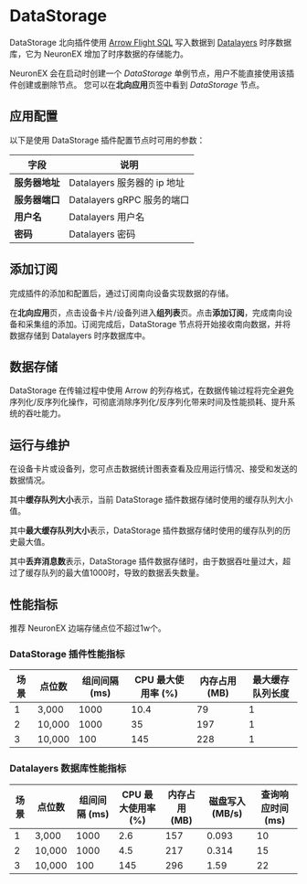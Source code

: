 # DataStorage

DataStorage 北向插件使用 [Arrow Flight SQL](https://arrow.apache.org/docs/format/FlightSql.html#arrow-flight-sql) 写入数据到 [Datalayers](https://docs.datalayers.cn/datalayers/latest/) 时序数据库，它为 NeuronEX 增加了时序数据的存储能力。

NeuronEX 会在启动时创建一个 *DataStorage* 单例节点，用户不能直接使用该插件创建或删除节点。
您可以在**北向应用**页签中看到 *DataStorage* 节点。

## 应用配置

以下是使用 DataStorage 插件配置节点时可用的参数：

| 字段                       | 说明                                                  |
| ------------------------------- | ------------------------------------------------------------ |
| **服务器地址**                | Datalayers 服务器的 ip 地址 |
| **服务器端口**                | Datalayers gRPC 服务的端口  |
| **用户名**                    | Datalayers 用户名          |
| **密码**                      | Datalayers 密码            |

## 添加订阅

完成插件的添加和配置后，通过订阅南向设备实现数据的存储。

在**北向应用**页，点击设备卡片/设备列进入**组列表**页。点击**添加订阅**，完成南向设备和采集组的添加。订阅完成后，DataStorage 节点将开始接收南向数据，并将数据存储到 Datalayers 时序数据库中。

## 数据存储

DataStorage 在传输过程中使用 Arrow 的列存格式，在数据传输过程将完全避免序列化/反序列化操作，可彻底消除序列化/反序列化带来时间及性能损耗、提升系统的吞吐能力。

## 运行与维护

在设备卡片或设备列，您可点击数据统计图表查看及应用运行情况、接受和发送的数据情况。

其中**缓存队列大小**表示，当前 DataStorage 插件数据存储时使用的缓存队列大小值。

其中**最大缓存队列大小**表示，DataStorage 插件数据存储时使用的缓存队列的历史最大值。

其中**丢弃消息数**表示，DataStorage 插件数据存储时，由于数据吞吐量过大，超过了缓存队列的最大值1000时，导致的数据丢失数量。

## 性能指标

推荐 NeuronEX 边端存储点位不超过1w个。

### DataStorage 插件性能指标

| 场景 | 点位数 | 组间间隔 (ms) | CPU 最大使用率 (%) | 内存占用 (MB) | 最大缓存队列长度 | 
| ---- | ------ | ----------- | ---------------- | ----------- | ------------- |
| 1   | 3,000  | 1000        | 10.4              | 79          | 1             | 
| 2   | 10,000 | 1000        | 35                | 197         | 1             | 
| 3   | 10,000 | 100         | 145                | 228        | 1             | 

### Datalayers 数据库性能指标

| 场景 | 点位数 | 组间间隔 (ms) | CPU 最大使用率 (%) | 内存占用 (MB) | 磁盘写入 (MB/s) | 查询响应时间 (ms) |
| ---- | ------ | ----------- | ---------------- | ----------- | ------------- | --------------- |
| 1   | 3,000  | 1000        | 2.6              | 157         | 0.093         | 10              |
| 2   | 10,000 | 1000        | 4.5              | 217         | 0.314         | 15              |
| 3   | 10,000 | 100         | 145                | 296        |1.59             | 22           |

